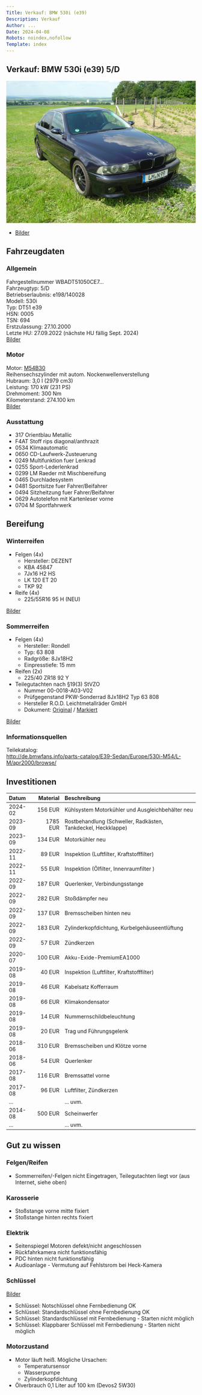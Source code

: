 ```yaml
---
Title: Verkauf: BMW 530i (e39)
Description: Verkauf
Author: ...
Date: 2024-04-08
Robots: noindex,nofollow
Template: index
---
```


## Verkauf: BMW 530i (e39) 5/D

![aussen vorne rechts](./assets/images/DSC05452.JPG)

<!-- [Technische Daten](./data/specs)-->
- [Bilder](./data/images)

## Fahrzeugdaten

### Allgemein

Fahrgestellnummer WBADT51050CE7...  
Fahrzeugtyp: 5/D  
Betriebserlaubnis: e198/140028  
Modell: 530i  
Typ: DT51 e39  
HSN: 0005  
TSN: 694  
Erstzulassung: 27.10.2000  
Letzte HU: 27.09.2022 (nächste HU fällig Sept. 2024)  
[Bilder](./data/images.md#auen)

### Motor

Motor: [M54B30](https://de.wikipedia.org/wiki/BMW_M54)  
Reihensechszylinder mit autom. Nockenwellenverstellung  
Hubraum: 3,0 l (2979 cm3)  
Leistung: 170 kW (231 PS)  
Drehmoment: 300 Nm  
Kilometerstand: 274.100 km  
[Bilder](./data/images.md#motor)

### Ausstattung

- 317 Orientblau Metallic
- F4AT Stoff rips diagonal/anthrazit
- 0534 Klimaautomatic
- 0650 CD-Laufwerk-Zusteuerung
- 0249 Multifunktion fuer Lenkrad
- 0255 Sport-Lederlenkrad
- 0299 LM Raeder mit Mischbereifung
- 0465 Durchladesystem
- 0481 Sportsitze fuer Fahrer/Beifahrer
- 0494 Sitzheitzung fuer Fahrer/Beifahrer
- 0629 Autotelefon mit Kartenleser vorne
- 0704 M Sportfahrwerk

## Bereifung

### Winterreifen

- Felgen (4x)
  - Hersteller: DEZENT
  - KBA 45847
  - 7Jx16 H2 HS
  - LK 120 ET 20
  - TKP 92
- Reife (4x)
  - 225/55R16 95 H (NEU)

[Bilder](./data/images.md#reifenfelgen-hersteller-dezent)

### Sommerreifen

- Felgen (4x)
  - Hersteller: Rondell
  - Typ: 63 808
  - Radgröße: 8Jx18H2
  - Einpresstiefe: 15 mm
- Reifen (2x)
  - 225/40 ZR18 92 Y
- Teilegutachten nach §19(3) StVZO
  - Nummer 00-0018-A03-V02
  - Prüfgegenstand PKW-Sonderrad 8Jx18H2 Typ 63 808
  - Hersteller R.O.D. Leichtmetallräder GmbH
  - Dokument: [Original](./assets/pdf/Teilegutachten_00-0018-A03-V02.pdf) / [Markiert](./assets/pdf/Teilegutachten_00-0018-A03-V02_530i_e39.pdf)

[Bilder](./data/images.md#reifenfelgen-hersteller-rondell)

### Informationsquellen

Teilekatalog:  
<http://de.bmwfans.info/parts-catalog/E39-Sedan/Europe/530i-M54/L-M/apr2000/browse/>

## Investitionen

Datum   | Material | Beschreibung
:--     | --:      | :--
2024-02 |  156 EUR | Kühlsystem Motorkühler und Ausgleichbehälter neu
2023-09 | 1785 EUR | Rostbehandlung (Schweller, Radkästen, Tankdeckel, Heckklappe)
2023-09 |  134 EUR | Motorkühler neu
2022-11 |   89 EUR | Inspektion (Luftfilter, Kraftstofffilter)
2022-11 |   55 EUR | Inspektion (Ölfilter, Innenraumfilter )
2022-09 |  187 EUR | Querlenker, Verbindungsstange
2022-09 |  282 EUR | Stoßdämpfer neu
2022-09 |  137 EUR | Bremsscheiben hinten neu
2022-09 |  183 EUR | Zylinderkopfdichtung, Kurbelgehäuseentlüftung
2022-09 |   57 EUR | Zündkerzen
2020-07 |  100 EUR | Akku-Exide-PremiumEA1000
2019-08 |   40 EUR | Inspektion (Luftfilter, Kraftstofffilter)
2019-08 |   46 EUR | Kabelsatz Kofferraum
2019-08 |   66 EUR | Klimakondensator
2019-08 |   14 EUR | Nummernschildbeleuchtung
2019-08 |   20 EUR | Trag und Führungsgelenk
2018-06 |  310 EUR | Bremsscheiben und Klötze vorne
2018-06 |   54 EUR | Querlenker
2017-08 |  116 EUR | Bremssattel vorne
2017-08 |   96 EUR | Luftfilter, Zündkerzen
...     |          | ... uvm.
2014-08 |  500 EUR | Scheinwerfer
...     |          | ... uvm.

## Gut zu wissen

### Felgen/Reifen

- Sommerreifen/-Felgen nicht Eingetragen, Teilegutachten liegt vor (aus Internet, siehe oben)

### Karosserie

- Stoßstange vorne mitte fixiert
- Stoßstange hinten rechts fixiert

### Elektrik

- Seitenspiegel Motoren defekt/nicht angeschlossen
- Rückfahrkamera nicht funktionsfähig
- PDC hinten nicht funktionsfähig
- Audioanlage - Vermutung auf Fehlstsrom bei Heck-Kamera

### Schlüssel

[Bilder](./data/images.md#schlssel)

- Schlüssel: Notschlüssel ohne Fernbedienung OK
- Schlüssel: Standardschlüssel ohne Fernbedienung OK
- Schlüssel: Standardschlüssel mit Fernbedienung - Starten nicht möglich
- Schlüssel: Klappbarer Schlüssel mit Fernbedienung - Starten nicht möglich

### Motorzustand

- Motor läuft heiß. Mögliche Ursachen:
  - Temperatursensor
  - Wasserpumpe
  - Zylinderkopfdichtung
- Ölverbrauch 0,1 Liter auf 100 km (Devos2 5W30)
